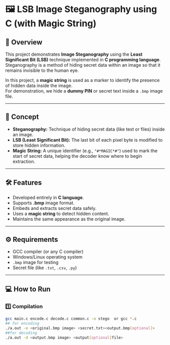 # 🖼️ LSB Image Steganography using C (with Magic String)

## 📘 Overview
This project demonstrates **Image Steganography** using the **Least Significant Bit (LSB)** technique implemented in **C programming language**.  
Steganography is a method of hiding secret data within an image so that it remains invisible to the human eye.  

In this project, a **magic string** is used as a marker to identify the presence of hidden data inside the image.  
For demonstration, we hide a **dummy PIN** or secret text inside a `.bmp` image file.

---

## 🧠 Concept

- **Steganography:** Technique of hiding secret data (like text or files) inside an image.
- **LSB (Least Significant Bit):** The last bit of each pixel byte is modified to store hidden information.
- **Magic String:** A unique identifier (e.g., `"#*MAGIC*#"`) used to mark the start of secret data, helping the decoder know where to begin extraction.

---

## 🛠️ Features
- Developed entirely in **C language**.
- Supports **.bmp** image format.
- Embeds and extracts secret data safely.
- Uses a **magic string** to detect hidden content.
- Maintains the same appearance as the original image.

---

## ⚙️ Requirements
- GCC compiler (or any C compiler)
- Windows/Linux operating system
- `.bmp` image for testing
- Secret file (like `.txt`, `.csv`, `.py`)

---

## 💻 How to Run

### **1️⃣ Compilation**
```bash
gcc main.c encode.c decode.c common.c -o stego  or gcc *.c
## for encoding
./a.out -e <original.bmp image> <secret.txt><output.bmp[optional]>
##for decoding
./a.out -d <output.bmp image> <output[optional]file>

